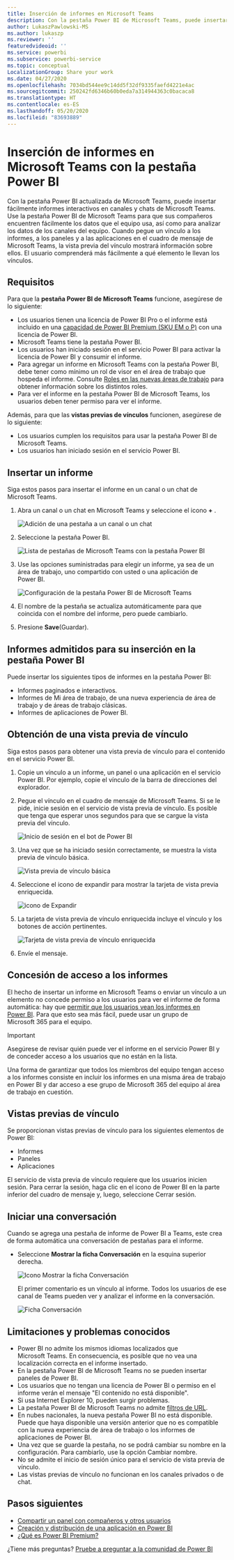```yaml
---
title: Inserción de informes en Microsoft Teams
description: Con la pestaña Power BI de Microsoft Teams, puede insertar fácilmente informes interactivos en canales y chats.
author: LukaszPawlowski-MS
ms.author: lukaszp
ms.reviewer: ''
featuredvideoid: ''
ms.service: powerbi
ms.subservice: powerbi-service
ms.topic: conceptual
LocalizationGroup: Share your work
ms.date: 04/27/2020
ms.openlocfilehash: 7034bd544ee9c14dd5f32df9335faefd4221e4ac
ms.sourcegitcommit: 250242fd6346b60b0eda7a314944363c0bacaca8
ms.translationtype: HT
ms.contentlocale: es-ES
ms.lasthandoff: 05/20/2020
ms.locfileid: "83693889"
---
```

# <a name="embed-reports-in-microsoft-teams-with-the-power-bi-tab"></a>Inserción de informes en Microsoft Teams con la pestaña Power BI

Con la pestaña Power BI actualizada de Microsoft Teams, puede insertar fácilmente informes interactivos en canales y chats de Microsoft Teams. Use la pestaña Power BI de Microsoft Teams para que sus compañeros encuentren fácilmente los datos que el equipo usa, así como para analizar los datos de los canales del equipo.  Cuando pegue un vínculo a los informes, a los paneles y a las aplicaciones en el cuadro de mensaje de Microsoft Teams, la vista previa del vínculo mostrará información sobre ellos. El usuario comprenderá más fácilmente a qué elemento le llevan los vínculos.

## <a name="requirements"></a>Requisitos

Para que la **pestaña Power BI de Microsoft Teams** funcione, asegúrese de lo siguiente:

- Los usuarios tienen una licencia de Power BI Pro o el informe está incluido en una [capacidad de Power BI Premium (SKU EM o P)](../admin/service-premium-what-is.md) con una licencia de Power BI.
- Microsoft Teams tiene la pestaña Power BI.
- Los usuarios han iniciado sesión en el servicio Power BI para activar la licencia de Power BI y consumir el informe.
- Para agregar un informe en Microsoft Teams con la pestaña Power BI, debe tener como mínimo un rol de visor en el área de trabajo que hospeda el informe. Consulte [Roles en las nuevas áreas de trabajo](service-new-workspaces.md#roles-in-the-new-workspaces) para obtener información sobre los distintos roles.
- Para ver el informe en la pestaña Power BI de Microsoft Teams, los usuarios deben tener permiso para ver el informe.

Además, para que las **vistas previas de vínculos** funcionen, asegúrese de lo siguiente:
- Los usuarios cumplen los requisitos para usar la pestaña Power BI de Microsoft Teams.
- Los usuarios han iniciado sesión en el servicio Power BI. 


## <a name="embed-your-report"></a>Insertar un informe

Siga estos pasos para insertar el informe en un canal o un chat de Microsoft Teams.

1. Abra un canal o un chat en Microsoft Teams y seleccione el icono **+** .

    ![Adición de una pestaña a un canal o un chat](media/service-embed-report-microsoft-teams/service-embed-report-microsoft-teams-add.png)

2. Seleccione la pestaña Power BI.

    ![Lista de pestañas de Microsoft Teams con la pestaña Power BI](media/service-embed-report-microsoft-teams/service-embed-report-microsoft-teams-tab.png)

3. Use las opciones suministradas para elegir un informe, ya sea de un área de trabajo, uno compartido con usted o una aplicación de Power BI.

    ![Configuración de la pestaña Power BI de Microsoft Teams](media/service-embed-report-microsoft-teams/service-embed-report-microsoft-teams-tab-settings.png)

4. El nombre de la pestaña se actualiza automáticamente para que coincida con el nombre del informe, pero puede cambiarlo. 

5. Presione **Save**(Guardar).

## <a name="supported-reports-for-embedding-the-power-bi-tab"></a>Informes admitidos para su inserción en la pestaña Power BI
Puede insertar los siguientes tipos de informes en la pestaña Power BI:

- Informes paginados e interactivos.
- Informes de Mi área de trabajo, de una nueva experiencia de área de trabajo y de áreas de trabajo clásicas.
- Informes de aplicaciones de Power BI.

## <a name="get-a-link-preview"></a>Obtención de una vista previa de vínculo

Siga estos pasos para obtener una vista previa de vínculo para el contenido en el servicio Power BI.

1. Copie un vínculo a un informe, un panel o una aplicación en el servicio Power BI. Por ejemplo, copie el vínculo de la barra de direcciones del explorador.

2. Pegue el vínculo en el cuadro de mensaje de Microsoft Teams. Si se le pide, inicie sesión en el servicio de vista previa de vínculo. Es posible que tenga que esperar unos segundos para que se cargue la vista previa del vínculo.

    ![Inicio de sesión en el bot de Power BI](media/service-embed-report-microsoft-teams/service-teams-link-preview-sign-in-needed.png)

3. Una vez que se ha iniciado sesión correctamente, se muestra la vista previa de vínculo básica.

    ![Vista previa de vínculo básica](media/service-embed-report-microsoft-teams/service-teams-link-preview-basic.png)

4. Seleccione el icono de expandir para mostrar la tarjeta de vista previa enriquecida.

    ![icono de Expandir](media/service-embed-report-microsoft-teams/service-teams-link-preview-expand-icon.png)

5. La tarjeta de vista previa de vínculo enriquecida incluye el vínculo y los botones de acción pertinentes.

    ![Tarjeta de vista previa de vínculo enriquecida](media/service-embed-report-microsoft-teams/service-teams-link-preview-nice-card.png)

6. Envíe el mensaje.



## <a name="grant-access-to-reports"></a>Concesión de acceso a los informes

El hecho de insertar un informe en Microsoft Teams o enviar un vínculo a un elemento no concede permiso a los usuarios para ver el informe de forma automática: hay que [permitir que los usuarios vean los informes en Power BI](service-share-dashboards.md). Para que esto sea más fácil, puede usar un grupo de Microsoft 365 para el equipo.

> [!IMPORTANT]
> Asegúrese de revisar quién puede ver el informe en el servicio Power BI y de conceder acceso a los usuarios que no están en la lista.

Una forma de garantizar que todos los miembros del equipo tengan acceso a los informes consiste en incluir los informes en una misma área de trabajo en Power BI y dar acceso a ese grupo de Microsoft 365 del equipo al área de trabajo en cuestión.

## <a name="link-previews"></a>Vistas previas de vínculo 

Se proporcionan vistas previas de vínculo para los siguientes elementos de Power BI:
- Informes
- Paneles
- Aplicaciones

El servicio de vista previa de vínculo requiere que los usuarios inicien sesión. Para cerrar la sesión, haga clic en el icono de Power BI en la parte inferior del cuadro de mensaje y, luego, seleccione Cerrar sesión.

## <a name="start-a-conversation"></a>Iniciar una conversación

Cuando se agrega una pestaña de informe de Power BI a Teams, este crea de forma automática una conversación de pestañas para el informe. 

- Seleccione **Mostrar la ficha Conversación** en la esquina superior derecha.

    ![Icono Mostrar la ficha Conversación](media/service-embed-report-microsoft-teams/power-bi-teams-conversation-icon.png)

    El primer comentario es un vínculo al informe. Todos los usuarios de ese canal de Teams pueden ver y analizar el informe en la conversación.

    ![Ficha Conversación](media/service-embed-report-microsoft-teams/power-bi-teams-conversation-tab.png)

## <a name="known-issues-and-limitations"></a>Limitaciones y problemas conocidos

- Power BI no admite los mismos idiomas localizados que Microsoft Teams. En consecuencia, es posible que no vea una localización correcta en el informe insertado.
- En la pestaña Power BI de Microsoft Teams no se pueden insertar paneles de Power BI.
- Los usuarios que no tengan una licencia de Power BI o permiso en el informe verán el mensaje "El contenido no está disponible".
- Si usa Internet Explorer 10, pueden surgir problemas. <!--You can look at the [browsers support for Power BI](../consumer/end-user-browsers.md) and for [Microsoft 365](https://products.office.com/office-system-requirements#Browsers-section). -->
- La pestaña Power BI de Microsoft Teams no admite [filtros de URL](service-url-filters.md).
- En nubes nacionales, la nueva pestaña Power BI no está disponible. Puede que haya disponible una versión anterior que no es compatible con la nueva experiencia de área de trabajo o los informes de aplicaciones de Power BI. 
- Una vez que se guarde la pestaña, no se podrá cambiar su nombre en la configuración. Para cambiarlo, use la opción Cambiar nombre.
- No se admite el inicio de sesión único para el servicio de vista previa de vínculo.
- Las vistas previas de vínculo no funcionan en los canales privados o de chat.

## <a name="next-steps"></a>Pasos siguientes
- [Compartir un panel con compañeros y otros usuarios](service-share-dashboards.md)  
- [Creación y distribución de una aplicación en Power BI](service-create-distribute-apps.md)  
- [¿Qué es Power BI Premium?](../admin/service-premium-what-is.md)

¿Tiene más preguntas? [Pruebe a preguntar a la comunidad de Power BI](https://community.powerbi.com/)
